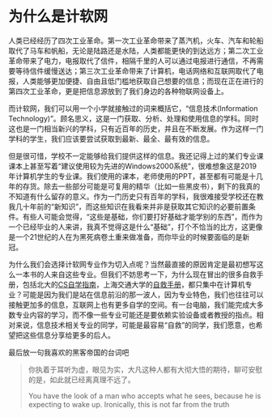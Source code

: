 # 为什么是计软网

人类已经经历了四次工业革命。第一次工业革命带来了蒸汽机，火车、汽车和轮船取代了马车和帆船，无论是陆路还是水陆，人类都能更快的到达远方；第二次工业革命带来了电力，电报取代了信件，相隔千里的人可以通过电报进行通信，不再需要等待信件缓慢送达；第三次工业革命带来了计算机，电话网络和互联网取代了电报，人类能够更加便捷、自由且低门槛地获取自己想要的信息；而现在正在进行的第四次工业革命，更是把信息源放到了我们身边的各种物联网设备上。

而计软网，我们可以用一个小学就接触过的词来概括它，“信息技术(Information Technology)”。顾名思义，这是一门获取、分析、处理和使用信息的学科。同时这也是一门相当新兴的学科，只有近百年的历史，并且在不断发展。作为这样一门学科的学生，我们应该要尝试获取到最新、最全、最有效的信息。

但是很可惜，学校不一定能够给我们提供这样的信息。我还记得上过的某们专业课课本上甚至写着“建议使用较为先进的Windows2000系统”，很难想象这是2019年计算机学生的专业课。我们使用的课本，老师使用的PPT，甚至都有可能是十几年的存货。除去一些部分可能是可复用的精华（比如一些黑皮书），剩下的我真的不知道有什么留存的意义。作为一门历史只有百年的学科，我很难接受学校还在教我几十年前的“新知识”，而这些知识在我看来并非是获取其它知识的必要前置条件。有些人可能会觉得，“这些是基础，你们要打好基础才能学别的东西”，而作为一个已经毕业的人来讲，我真不觉得这是什么“基础”，打个不恰当的比方，这更像是一个21世纪的人在为黑死病卷土重来做准备，而你毕业的时候要面临的是新冠。

为什么我们会选择计软网专业作为切入点呢？当然最直接的原因肯定是最初想写这么一本书的人来自这些专业。但我们不妨思考一下，为什么现在冒出的很多自救手册，包括北大的[CS自学指南](https://csdiy.wiki/)，上海交通大学的[自救手册](https://survivesjtu.gitbook.io/survivesjtumanual/)，都只集中在计算机专业？可能是因为我们是站在信息前沿的那一波人，因为专业特色，我们也往往可以接触更加多的信息，互联网上也有更多自学的空间。有一台电脑，我们能完成大多数专业内容的学习，而不像一些专业可能还是要依赖实验设备或者教授的指点。相对来说，信息技术相关专业的同学，可能是最容易“自救”的同学，我们愿意，也希望把这些信息分享给更多的后人。

最后放一句我喜欢的黑客帝国的台词吧

> 你执着于耳听为虚，眼见为实，大凡这种人都有大彻大悟的期待，聊可安慰的是，如此就已经离真理不远了。
>
> You have the look of a man who accepts what he sees, because he is expecting to wake up. Ironically, this is not far from the truth
